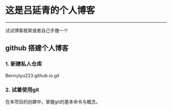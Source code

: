 这是吕延青的个人博客
==========
-----
试试博客框架或者自己手撸一个



## github 搭建个人博客


### 1. 新建私人仓库
Bennylyu223.github.io.git

### 2. 试着使用git
在本项目的创建中，掌握git的基本命令与概念。


